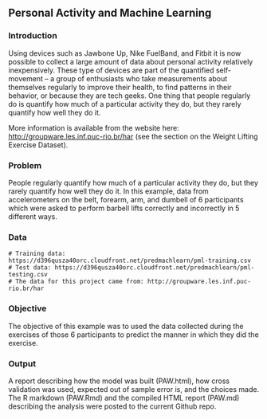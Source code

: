 ## Personal Activity and Machine Learning

### Introduction

Using devices such as Jawbone Up, Nike FuelBand, and Fitbit it is now possible to collect a large amount of data about personal activity relatively inexpensively. These type of devices are part of the quantified self-movement – a group of enthusiasts who take measurements about themselves regularly to improve their health, to find patterns in their behavior, or because they are tech geeks. One thing that people regularly do is quantify how much of a particular activity they do, but they rarely quantify how well they do it. 

More information is available from the website here: http://groupware.les.inf.puc-rio.br/har (see the section on the Weight Lifting Exercise Dataset).

### Problem

People regularly quantify how much of a particular activity they do, but they rarely quantify how well they do it. In this example, data from accelerometers on the belt, forearm, arm, and dumbell of 6 participants which were asked to perform barbell lifts correctly and incorrectly in 5 different ways. 

### Data

```
# Training data: https://d396qusza40orc.cloudfront.net/predmachlearn/pml-training.csv
# Test data: https://d396qusza40orc.cloudfront.net/predmachlearn/pml-testing.csv
# The data for this project came from: http://groupware.les.inf.puc-rio.br/har
```

### Objective

The objective of this example was to used the data collected during the exercises of those 6 participants to predict the manner in which they did the exercise.

### Output

A report describing how the model was built (PAW.html), how cross validation was used, expected out of sample error is, and the choices made. The R markdown (PAW.Rmd) and the compiled HTML report (PAW.md) describing the analysis were posted to the current Github repo.

